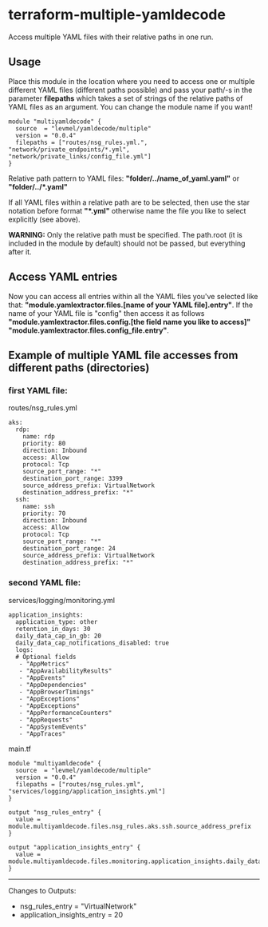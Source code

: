 # terraform-multiple-yamldecode
Access multiple YAML files with their relative paths in one run.

## Usage
Place this module in the location where you need to access one or multiple different YAML files (different paths possible) and pass
your path/-s in the parameter **filepaths** which takes a set of strings of the relative paths of YAML files as an argument. You can change the module name if you want!
```
module "multiyamldecode" {
  source  = "levmel/yamldecode/multiple"
  version = "0.0.4"
  filepaths = ["routes/nsg_rules.yml.", "network/private_endpoints/*.yml", "network/private_links/config_file.yml"]
}
```
Relative path pattern to YAML files:   **"folder/../name_of_yaml.yaml"** or **"folder/../*.yaml"**

If all YAML files within a relative path are to be selected, then use the star notation before format **"*.yml"** otherwise
name the file you like to select explicitly (see above).

**WARNING:** Only the relative path must be specified. The path.root (it is included in the module by default) should not be passed, but everything after it.

## Access YAML entries
Now you can access all entries within all the YAML files you've selected like that: **"module.yamlextractor.files.[name of your YAML file].entry"**. If the name of your YAML file is "config" then access it as follows **"module.yamlextractor.files.config.[the field name you like to access]"**
**"module.yamlextractor.files.config_file.entry"**.


## Example of multiple YAML file accesses from different paths (directories)
### first YAML file:
routes/nsg_rules.yml
```
aks:
  rdp:
    name: rdp
    priority: 80
    direction: Inbound
    access: Allow
    protocol: Tcp
    source_port_range: "*"
    destination_port_range: 3399
    source_address_prefix: VirtualNetwork
    destination_address_prefix: "*"
  ssh:
    name: ssh
    priority: 70
    direction: Inbound
    access: Allow
    protocol: Tcp
    source_port_range: "*"
    destination_port_range: 24
    source_address_prefix: VirtualNetwork
    destination_address_prefix: "*"
```
### second YAML file:
services/logging/monitoring.yml
```
application_insights:
  application_type: other
  retention_in_days: 30
  daily_data_cap_in_gb: 20
  daily_data_cap_notifications_disabled: true
  logs:
  # Optional fields
   - "AppMetrics"
   - "AppAvailabilityResults"
   - "AppEvents"
   - "AppDependencies"
   - "AppBrowserTimings"
   - "AppExceptions"
   - "AppExceptions"
   - "AppPerformanceCounters"
   - "AppRequests"
   - "AppSystemEvents"
   - "AppTraces"
```

main.tf
```
module "multiyamldecode" {
  source  = "levmel/yamldecode/multiple"
  version = "0.0.4"
  filepaths = ["routes/nsg_rules.yml", "services/logging/application_insights.yml"]
}

output "nsg_rules_entry" {
  value = module.multiyamldecode.files.nsg_rules.aks.ssh.source_address_prefix
}

output "application_insights_entry" {
  value = module.multiyamldecode.files.monitoring.application_insights.daily_data_cap_in_gb
}
```

---
Changes to Outputs:
  + nsg_rules_entry = "VirtualNetwork"
  + application_insights_entry = 20
